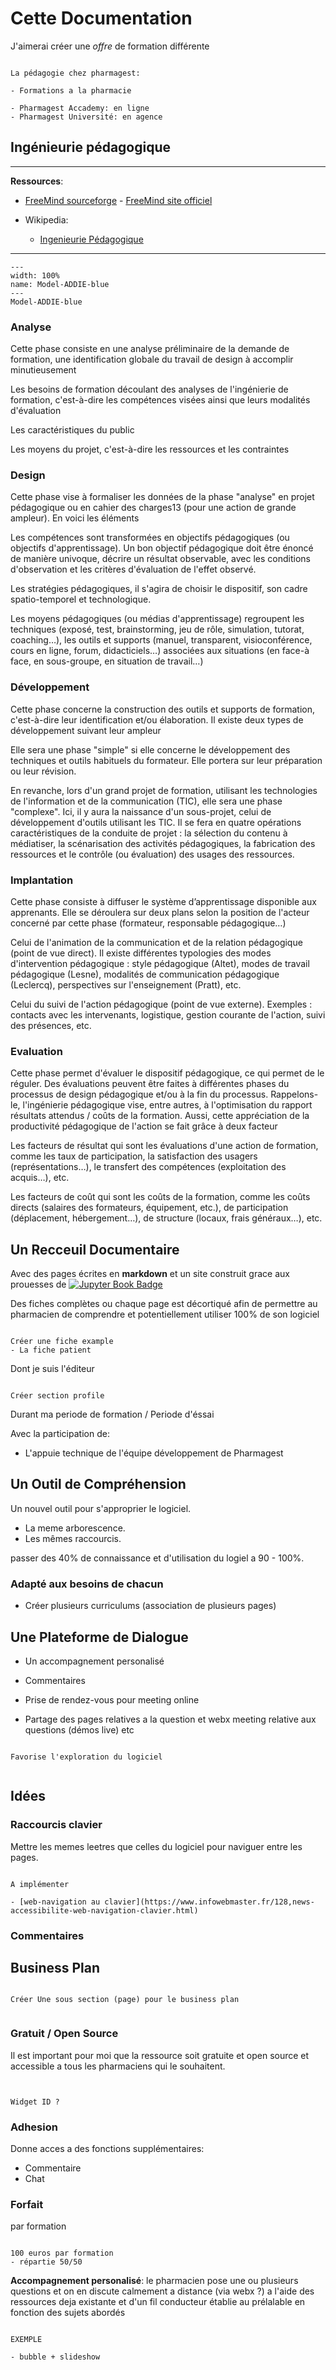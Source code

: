 # Cette Documentation

<p class="emphase">J'aimerai créer une <em>offre</em> de formation différente </p>

```{note}

La pédagogie chez pharmagest:

- Formations a la pharmacie

- Pharmagest Accademy: en ligne
- Pharmagest Université: en agence 

```

## Ingénieurie pédagogique

***
**Ressources**:
- [FreeMind sourceforge](https://sourceforge.net/projects/freemind/) - [FreeMind site officiel](https://freemind.sourceforge.io/wiki/index.php/Main_Page)


- Wikipedia:
    - [Ingenieurie Pédagogique](https://fr.wikipedia.org/wiki/Ing%C3%A9nierie_p%C3%A9dagogique)

***


```{figure}_static/Images/Model-ADDIE-blue.png
---
width: 100%
name: Model-ADDIE-blue
---
Model-ADDIE-blue
```

### Analyse

Cette phase consiste en une analyse préliminaire de la demande de formation, une identification globale du travail de design à accomplir minutieusement 

<p class="emphase">Les besoins de formation découlant des analyses de l'ingénierie de formation, c'est-à-dire les compétences visées ainsi que leurs modalités d'évaluation</p>
<p class="emphase">Les caractéristiques du public</p>
<p class="emphase">Les moyens du projet, c'est-à-dire les ressources et les contraintes</p>

### Design

Cette phase vise à formaliser les données de la phase "analyse" en projet pédagogique ou en cahier des charges13 (pour une action de grande ampleur). En voici les éléments

<p class="emphase">Les compétences sont transformées en objectifs pédagogiques (ou objectifs d'apprentissage). Un bon objectif pédagogique doit être énoncé de manière univoque, décrire un résultat observable, avec les conditions d'observation et les critères d'évaluation de l'effet observé.</p>
<p class="emphase">Les stratégies pédagogiques, il s'agira de choisir le dispositif, son cadre spatio-temporel et technologique.</p>
<p class="emphase">Les moyens pédagogiques (ou médias d'apprentissage) regroupent les techniques (exposé, test, brainstorming, jeu de rôle, simulation, tutorat, coaching…), les outils et supports (manuel, transparent, visioconférence, cours en ligne, forum, didacticiels…) associées aux situations (en face-à face, en sous-groupe, en situation de travail…)</p>

### Développement

Cette phase concerne la construction des outils et supports de formation, c'est-à-dire leur identification et/ou élaboration. Il existe deux types de développement suivant leur ampleur

<p class="emphase">Elle sera une phase "simple" si elle concerne le développement des techniques et outils habituels du formateur. Elle portera sur leur préparation ou leur révision.</p>
<p class="emphase">En revanche, lors d'un grand projet de formation, utilisant les technologies de l'information et de la communication (TIC), elle sera une phase "complexe". Ici, il y aura la naissance d'un sous-projet, celui de développement d'outils utilisant les TIC. Il se fera en quatre opérations caractéristiques de la conduite de projet : la sélection du contenu à médiatiser, la scénarisation des activités pédagogiques, la fabrication des ressources et le contrôle (ou évaluation) des usages des ressources.</p>

### Implantation

Cette phase consiste à diffuser le système d’apprentissage disponible aux apprenants. Elle se déroulera sur deux plans selon la position de l'acteur concerné par cette phase (formateur, responsable pédagogique…)

<p class="emphase">Celui de l'animation de la communication et de la relation pédagogique (point de vue direct). Il existe différentes typologies des modes d'intervention pédagogique : style pédagogique (Altet), modes de travail pédagogique (Lesne), modalités de communication pédagogique (Leclercq), perspectives sur l'enseignement (Pratt), etc.</p>
<p class="emphase">Celui du suivi de l'action pédagogique (point de vue externe). Exemples : contacts avec les intervenants, logistique, gestion courante de l'action, suivi des présences, etc.</p>

### Evaluation

Cette phase permet d'évaluer le dispositif pédagogique, ce qui permet de le réguler. Des évaluations peuvent être faites à différentes phases du processus de design pédagogique et/ou à la fin du processus. Rappelons-le, l'ingénierie pédagogique vise, entre autres, à l'optimisation du rapport résultats attendus / coûts de la formation. Aussi, cette appréciation de la productivité pédagogique de l'action se fait grâce à deux facteur

<p class="emphase">Les facteurs de résultat qui sont les évaluations d'une action de formation, comme les taux de participation, la satisfaction des usagers (représentations…), le transfert des compétences (exploitation des acquis…), etc.</p>
<p class="emphase">Les facteurs de coût qui sont les coûts de la formation, comme les coûts directs (salaires des formateurs, équipement, etc.), de participation (déplacement, hébergement…), de structure (locaux, frais généraux…), etc.</p>


## Un Recceuil Documentaire

Avec des pages écrites en **markdown** et un site construit grace aux prouesses de [![Jupyter Book Badge](https://jupyterbook.org/badge.svg)](https://jupyterbook.org/en/stable/intro.html)




Des fiches complètes ou chaque page est décortiqué afin de permettre au pharmacien de comprendre et potentiellement utiliser 100% de son logiciel

```{note}

Créer une fiche example
- La fiche patient

```


<p class="emphase">Dont je suis l'éditeur</p>

```{note}

Créer section profile

```

Durant ma periode de formation / Periode d'éssai


Avec la participation de:

- L'appuie technique de l'équipe développement de Pharmagest





## Un Outil de Compréhension

Un nouvel outil pour s'approprier le logiciel.

- La meme arborescence. 
- Les mêmes raccourcis.

passer des 40% de connaissance et d'utilisation du logiel a 90 - 100%.


### Adapté aux besoins de chacun

- Créer plusieurs curriculums (association de plusieurs pages) 




## Une Plateforme de Dialogue

- Un accompagnement personalisé

- Commentaires



- Prise de rendez-vous pour meeting online


- Partage des pages relatives a la question et webx meeting relative aux questions (démos live) etc


```{note}

Favorise l'exploration du logiciel


```



## Idées

### Raccourcis clavier

Mettre les memes leetres que celles du logiciel pour naviguer entre les pages.

```{note}

A implémenter

- [web-navigation au clavier](https://www.infowebmaster.fr/128,news-accessibilite-web-navigation-clavier.html)

```


### Commentaires





## Business Plan

```{note}

Créer Une sous section (page) pour le business plan


```

### Gratuit / Open Source

Il est important pour moi que la ressource soit gratuite et open source et accessible a tous les pharmaciens qui le souhaitent.


```{note}


Widget ID ?

```



### Adhesion

Donne acces a des fonctions supplémentaires:

- Commentaire
- Chat



### Forfait

<p class="emphase">par formation </p>

```{note}

100 euros par formation
- répartie 50/50

```

**Accompagnement personalisé**: le pharmacien pose une ou plusieurs questions et on en discute calmement a distance (via webx ?) a l'aide des ressources deja existante et d'un fil conducteur établie au prélalable en fonction des sujets abordés  



```{warning}

EXEMPLE

- bubble + slideshow


```